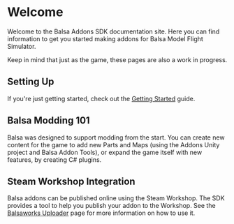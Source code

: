 # Welcome
Welcome to the Balsa Addons SDK documentation site. Here you can find information to get you started making addons for Balsa Model Flight Simulator.

Keep in mind that just as the game, these pages are also a work in progress.

## Setting Up
If you're just getting started, check out the [Getting Started](wiki/gettingstarted.md) guide.


## Balsa Modding 101

Balsa was designed to support modding from the start. You can create new content for the game to add new Parts and Maps (using the Addons Unity project and Balsa Addon Tools), or expand the game itself with new features, by creating C# plugins.

## Steam Workshop Integration

Balsa addons can be published online using the Steam Workshop. The SDK provides a tool to help you publish your addon to the Workshop. See the [Balsaworks Uploader](wiki/balsaworks/uploader.md) page for more information on how to use it.


